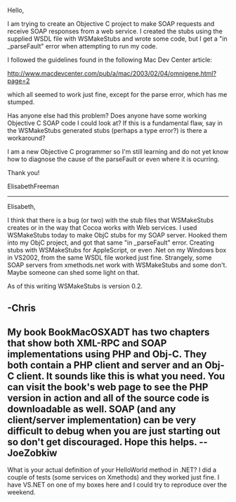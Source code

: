 Hello,

I am trying to create an Objective C project to make SOAP requests and receive SOAP responses from a web service.
I created the stubs using the supplied WSDL file with WSMakeStubs and wrote some code, but I get a "in _parseFault" error
when attempting to run my code.  

I followed the guidelines found in the following Mac Dev Center article:

http://www.macdevcenter.com/pub/a/mac/2003/02/04/omnigene.html?page=2

which all seemed to work just fine, except for the parse error, which has me stumped.

Has anyone else had this problem?  Does anyone have some working Objective C SOAP code I could look at?
If this is a fundamental flaw, say in the WSMakeStubs generated stubs (perhaps a type error?) is there a workaround?

I am a new Objective C programmer so I'm still learning and do not yet know how to diagnose the cause of the parseFault or
even where it is ocurring.

Thank you!

ElisabethFreeman

----
Elisabeth,

I think that there is a bug (or two) with the stub files that WSMakeStubs creates or in the way that Cocoa works with Web services. I used WSMakeStubs today to make ObjC stubs for my SOAP server. Hooked them into my ObjC project, and got that same "in _parseFault" error. Creating stubs with WSMakeStubs for AppleScript, or even .Net on my Windows box in VS2002, from the same WSDL file worked just fine. Strangely, some SOAP servers from xmethods.net work with WSMakeStubs and some don't. Maybe someone can shed some light on that. 

As of this writing WSMakeStubs is version 0.2.

-Chris
----

My book BookMacOSXADT has two chapters that show both XML-RPC and SOAP implementations using PHP and Obj-C. They both contain a PHP client and server and an Obj-C client. It sounds like this is what you need. You can visit the book's web page to see the PHP version in action and all of the source code is downloadable as well. SOAP (and any client/server implementation) can be very difficult to debug when you are just starting out so don't get discouraged. Hope this helps. -- JoeZobkiw
----
What is your actual definition of your HelloWorld method in .NET? I did a couple of tests (some services on Xmethods) and they worked just fine. I have VS.NET on one of my boxes here and I could try to reproduce over the weekend.
